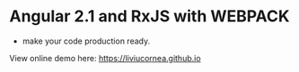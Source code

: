 # Angular 2.1 and RxJS with WEBPACK
- make your code production ready.

View online demo here:  https://liviucornea.github.io
